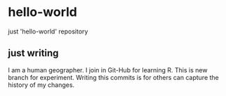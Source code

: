 # hello-world
just 'hello-world' repository

## just writing 
I am a human geographer. I join in Git-Hub for learning R.
This is new branch for experiment. 
Writing this commits is for others can capture the history of my changes.
